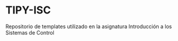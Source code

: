 # TIPY-ISC
 Repositorio de templates utilizado en la asignatura Introducción a los Sistemas de Control
